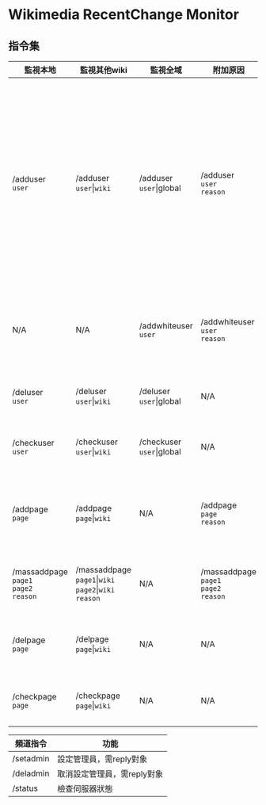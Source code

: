 # Wikimedia RecentChange Monitor

## 指令集
| 監視本地 | 監視其他wiki | 監視全域 | 附加原因 | 功能 |
| ---- | ---- | ---- | ---- | ---- |
| /adduser<br>`user` | /adduser<br>`user`&#124;`wiki` | /adduser<br>`user`&#124;global | /adduser<br>`user`<br>`reason` | 監視`user`在`wiki`的編輯<br>`user`可使用單一IP地址、CIDR、IP區段<br>`wiki`須使用[資料庫名](https://quarry.wmflabs.org/query/278)(不含_p)<br>可附加原因`reason` |
| N/A | N/A | /addwhiteuser<br>`user` | /addwhiteuser<br>`user`<br>`reason` | 永不監視`user`在全域的編輯<br>可附加原因`reason` |
| /deluser<br>`user` | /deluser<br>`user`&#124;`wiki` | /deluser<br>`user`&#124;global| N/A | 取消監視`user`在`wiki`的編輯 |
| /checkuser<br>`user` | /checkuser<br>`user`&#124;`wiki` | /checkuser<br>`user`&#124;global| N/A | 列出`user`的監視狀態 |
| /addpage<br>`page` | /addpage<br>`page`&#124;`wiki` | N/A |  /addpage<br>`page`<br>`reason` | 監視`wiki`上的`page`的編輯<br>可附加原因`reason` |
| /massaddpage<br>`page1`<br>`page2`<br>`reason` | /massaddpage<br>`page1`&#124;`wiki`<br>`page2`&#124;`wiki`<br>`reason` | N/A |  /massaddpage<br>`page1`<br>`page2`<br>`reason` | 大量監視頁面<br>**必須**附加原因`reason` |
| /delpage<br>`page` | /delpage<br>`page`&#124;`wiki` | N/A | N/A | 取消監視`wiki`上的`page`的編輯 |
| /checkpage<br>`page` | /checkpage<br>`page`&#124;`wiki` | N/A | N/A | 列出`page`的監視狀態 |

| 頻道指令 | 功能 |
| ------------- | ------------- |
| /setadmin | 設定管理員，需reply對象 |
| /deladmin | 取消設定管理員，需reply對象 |
| /status | 檢查伺服器狀態 |

